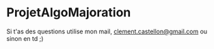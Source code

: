 # ProjetAlgoMajoration
 Si t'as des questions utilise mon mail, clement.castellon@gmail.com ou sinon en td ;)
